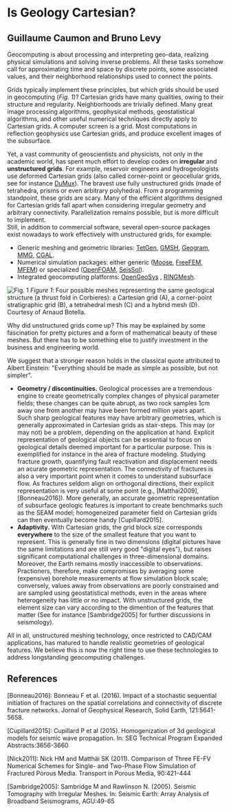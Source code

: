 # Is Geology Cartesian? 

## Guillaume Caumon and Bruno Levy

Geocomputing is about processing and interpreting geo-data, realizing physical simulations 
and solving inverse problems. All these tasks somehow call for approximating time and space 
by discrete points, some associated values, and their neighborhood relationships used to 
connect the points. 
 
Grids typically implement these principles, but which grids should be 
used in geocomputing (*Fig. 1*)? Cartesian grids have many qualities, owing to their
structure and regularity. Neighborhoods are trivially defined. 
Many great image processing algorithms, geophysical methods, geostatistical 
algorithms, and other useful numerical techniques directly apply to 
Cartesian grids. A computer screen is a grid. Most computations in 
reflection geophysics use Cartesian grids, and produce excellent 
images of the subsurface. 

Yet, a vast community of geoscientists and physicists, not only in the academic
world, has spent much effort to develop codes on **irregular** and **unstructured grids**.
For example, reservoir engineers and hydrogeologists use deformed Cartesian grids 
(also called corner-point or geocellular grids, see for instance [DuMux][]). 
The bravest use fully unstructured 
grids (made of tetrahedra, prisms or even arbitrary polyhedra). From a programming 
standpoint, these grids are scary. Many of the efficient algorithms designed for 
Cartesian grids fall apart when considering irregular geometry and arbitrary 
connectivity. Parallelization remains possible, but is more difficult to implement. 	
Still, in addition to commercial software, several open-source packages exist 
nowadays to work effectively with unstructured grids, for example: 
 * Generic meshing and geometric libraries: [TetGen][], [GMSH][], [Geogram][], [MMG][], [CGAL][].
 * Numerical simulation packages: either generic ([Moose][], [FreeFEM][], [MFEM][]) or specialized ([OpenFOAM][], [SeisSol][]). 
 * Integrated geocomputing platforms: [OpenGeoSys][] , [RINGMesh][].

[TetGen]: http://wias-berlin.de/software/tetgen
[GMSH]: http://gmsh.info
[Geogram]: http://alice.loria.fr/software/geogram/doc/html/index.html
[MMG]: http://www.mmgtools.org
[CGAL]: https://www.cgal.org
[DuMux]: http://www.dumux.org
[Moose]: https://mooseframework.org
[FreeFEM]: http://www.freefem.org
[MFEM]: http://mfem.org
[OpenFOAM]: http://www.openfoam.com
[SeisSol]: http://www.seissol.org/
[OpenGeoSys]: http://www.opengeosys.org/project/publications
[RINGMesh]: http://ring.georessources.univ-lorraine.fr/software/ringmesh

![Fig. 1](../figures/Caumon.png "Four possible meshes representing the same geological structure (a thrust fold in Corbieres). Courtesy of Arnaud Botella.")
*Figure 1*: Four possible meshes representing the same geological structure (a thrust fold in Corbieres): a Cartesian grid (A), a corner-point stratigraphic grid (B), a tetrahedral mesh (C) and a hybrid mesh (D). Courtesy of Arnaud Botella.

Why did unstructured grids come up? This may be explained by some 
fascination for pretty pictures and a form of mathematical beauty of these meshes. 
But there has to be something else to justify investment in the business and 
engineering world.

We suggest that a stronger reason holds in the classical quote attributed to Albert 
Einstein: "Everything should be made as simple as possible, but not simpler". 
 
* **Geometry / discontinuities.** 
  Geological processes are a tremendous engine to create geometrically complex 
  changes of physical parameter fields; these changes can be quite abrupt, as two 
  rock samples 1cm away one from another may have been formed million years apart.  
  Such sharp geological features may have arbitrary geometries, which is generally 
  approximated in Cartesian grids as stair-steps. This may (or may not) be 
  a problem, depending on the application at hand. Explicit representation of 
  geological objects can be essential to focus on geological details deemed important 
  for a particular purpose. This is exemplified for instance in the area of fracture 
  modeling. Studying  fracture growth, quantifying fault reactivation and displacement 
  needs an acurate geometric representation. The connectivity of fractures is also a very important 
  point when it comes to understand subsurface flow. As fractures seldom align on 
  orthogonal directions, their explicit representation is very useful at some point
  (e.g., [Matthai2009], [Bonneau2016]). More generally, an accurate geometric 
  representation of subsurface geologic features is important to create benchmarks 
  such as the SEAM model; homogeneized parameter field on Cartesian grids can then 
  eventually become handy [Cupillard2015]. 
* **Adaptivity.** 
  With Cartesian grids, the grid block size corresponds **everywhere** to the size of 
  the smallest feature that you want to represent. This is generally fine in two dimensions 
  (digital pictures have the same limitations and are still very good "digital eyes"), 
  but raises significant computational challenges in three-dimensional domains. 
  Moreover, the Earth remains mostly inaccessible to observations. Practioners, therefore, 
  make compromises by averaging some (expensive) borehole measurements at flow 
  simulation block scale; conversely, values away from observations 
  are poorly constrained and are sampled using geostatistical methods, 
  even in the areas where heterogeneity has little or no impact. 
  With unstructured grids, the element size can vary according to the dimention of the 
  features that matter (See for instance [Sambridge2005] for further discussions in seismology).  

All in all, unstructured meshing technology, once restricted to CAD/CAM applications, has matured 
to handle realistic geometries of geological features. 
We believe this is now the right time to use these technologies to address longstanding 
geocomputing challenges. 


## References

[Bonneau2016]: Bonneau F et al. (2016). Impact of a stochastic sequential initiation of fractures on the spatial correlations and connectivity of discrete fracture networks. Jornal of Geophysical Research, Solid Earth, 121:5641-5658. 

[Cupillard2015]: Cupillard P et al (2015). Homogenization of 3d geological models for seismic wave propagation. In: SEG Technical Program Expanded Abstracts:3656-3660 

[Nick2011]: Nick HM and Matthäi SK (2011). Comparison of Three FE-FV Numerical Schemes for Single- and Two-Phase Flow Simulation of Fractured Porous Media. Transport in Porous Media, 90:421-444

[Sambridge2005]: Sambridge M and Rawlinson N. (2005). Seismic Tomography with Irregular Meshes. In: Seismic Earth: Array Analysis of Broadband Seismograms, AGU:49-65





